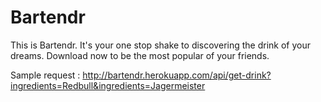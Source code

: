 # Bartendr
This is Bartendr.  It's your one stop shake to discovering the drink of your dreams.  Download now to be the most popular of your friends.

Sample request : http://bartendr.herokuapp.com/api/get-drink?ingredients=Redbull&ingredients=Jagermeister
